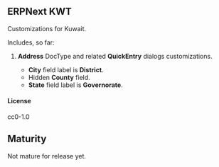 ## ERPNext KWT

Customizations for Kuwait.

Includes, so far:

1.  **Address** DocType and related **QuickEntry** dialogs customizations.

	-  **City** field label is **District**.
	-  Hidden **County** field.
	-  **State** field label is **Governorate**.

#### License

cc0-1.0

## Maturity

Not mature for release yet.